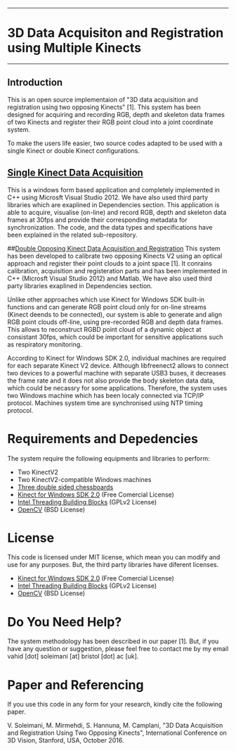 -----------------------------------------------------------------
# 3D Data Acquisiton and Registration using Multiple Kinects #
-----------------------------------------------------------------

## Introduction
This is an open source implementaion of "3D data acquisition and registration using two opposing Kinects" [1]. This system has been designed for acquiring and recording RGB, depth and skeleton data frames of two Kinects and register their RGB point cloud into a joint coordinate system.

To make the users life easier, two source codes adapted to be used with a single Kinect or double Kinect configurations.

## [Single Kinect Data Acquisition](https://github.com/BristolVisualPFT/Double_Kinect_3D_Data_Acquisition_Registration/tree/master/Single_Kinect_Data_Acquisition)
This is a windows form based application and completely implemented in C++ using Microsft Visual Studio 2012. We have also used third party libraries which are exaplined in Dependencies section. This application is able to acquire, visualise (on-line) and record RGB, depth and skeleton data frames at 30fps and provide their corresponding metadata for synchronization. The code, and the data types and specifications have been explained in the related sub-repository.


##[Double Opposing Kinect Data Acquisition and Registration](https://github.com/BristolVisualPFT/Double_Kinect_3D_Data_Acquisition_Registration/tree/master/Double_Kinect_Data_Acquisition_Registration)
This system has been developed to calibrate two opposing Kinects V2 using an optical approach and register their point clouds to a joint space [1]. It conrains calibration, acquisition and registeration parts and has been implemented in C++ (Microsft Visual Studio 2012) and Matlab. We have also used third party libraries exaplined in Dependencies section.

Unlike other approaches which use  Kinect for Windows SDK built-in functions and can generate RGB point cloud only for on-line streams (Kinect deends to be connected), our system is able to generate and align RGB point clouds off-line, using pre-recorded RGB and depth data frames. This allows to reconstruct RGBD point cloud of a dynamic object at consistant 30fps, which could be important for sensitive applications such as respiratory monitoring.

According to Kinect for Windows SDK 2.0, individual machines are required for each separate Kinect V2 device. 
Although libfreenect2 allows to connect two devices to a powerful machine with separate USB3 buses, it decreases the frame  rate and it does not also provide the body skeleton data data, which could be necassry for some applications. Therefore, the system uses two Windows machine which has been localy connected via TCP/IP protocol. Machines system time are synchronised using NTP timing protocol.

# Requirements and Depedencies
The system require the following equipments and libraries to perform:
+ Two KinectV2
+ Two KinectV2-compatible Windows machines
+ [Three double sided chessboards](https://github.com/BristolVisualPFT/Double_Kinect_3D_Data_Acquisition_Registration/tree/master/Double_Kinect_Data_Acquisition_Registration/Double_sided_chessboards)
+ [Kinect for Windows SDK 2.0](https://www.microsoft.com/en-gb/download/details.aspx?id=44561) (Free Comercial License)
+ [Intel Threading Building Blocks](https://www.threadingbuildingblocks.org/software-release/tbb4320140724oss) (GPLv2 License)
+ [OpenCV](https://github.com/opencv/opencv) (BSD License)

# License
This code is licensed under MIT license, which mean you can modify and use for any purposes. But, the third party libraries have diferent licenses.
+ [Kinect for Windows SDK 2.0](https://www.microsoft.com/en-gb/download/details.aspx?id=44561) (Free Comercial License)
+ [Intel Threading Building Blocks](https://www.threadingbuildingblocks.org/software-release/tbb4320140724oss) (GPLv2 License)
+ [OpenCV](https://github.com/opencv/opencv) (BSD License)


# Do You Need Help?
The system methodology has been described in our paper [1]. But, if you have any question or suggestion, please feel free to contact me by my email vahid [dot] soleimani [at] bristol [dot] ac [uk].


# Paper and Referencing
If you use this code in any form for your research, kindly cite the following paper.

V. Soleimani, M. Mirmehdi, S. Hannuna, M. Camplani, "3D Data Acquisition and Registration Using Two Opposing Kinects", International Conference on 3D Vision, Stanford, USA, October 2016.

